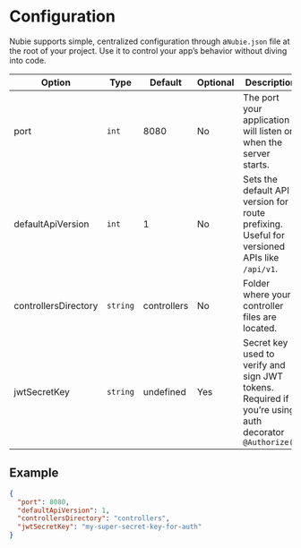 # Configuration

Nubie supports simple, centralized configuration through a`Nubie.json` file at the root of your project.
Use it to control your app’s behavior without diving into code.

| Option               | Type     | Default     | Optional | Description                                                                                           |
| -------------------- | -------- | ----------- | -------- | ----------------------------------------------------------------------------------------------------- |
| port                 | `int`    | 8080        | No       | The port your application will listen on when the server starts.                                      |
| defaultApiVersion    | `int`    | 1           | No       | Sets the default API version for route prefixing. Useful for versioned APIs like `/api/v1`.           |
| controllersDirectory | `string` | controllers | No       | Folder where your controller files are located.                                                       |
| jwtSecretKey         | `string` | undefined   | Yes      | Secret key used to verify and sign JWT tokens. Required if you’re using auth decorator `@Authorize()` |

## Example

```json
{
  "port": 8080,
  "defaultApiVersion": 1,
  "controllersDirectory": "controllers",
  "jwtSecretKey": "my-super-secret-key-for-auth"
}
```
